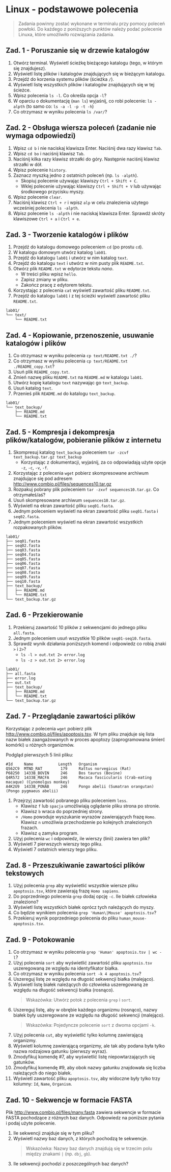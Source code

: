 # Linux - podstawowe polecenia

> Zadania powinny zostać wykonane w terminalu przy pomocy poleceń powłoki. Do każdego z poniższych punktów należy podać polecenie Linuxa, które umożliwiło rozwiązania zadania.

## Zad. 1 - Poruszanie się w drzewie katalogów

1. Otwórz terminal. Wyświetl ścieżkę bieżącego katalogu (tego, w którym się znajdujesz).
2. Wyświetl listę plików i katalogów znajdujących się w bieżącym katalogu.
3. Przejdź do korzenia systemu plików (ścieżka `/`).
4. Wyświetl listę wszystkich plików i katalogów znajdujących się w tej ścieżce.
5. Wpisz polecenia `ls -l`. Co określa opcja `-l`?
6. W oparciu o dokumentację (`man ls`) wyjaśnij, co robi polecenie: `ls -alpth` (to samo co: `ls -a -l -p -t -h`)
7. Co otrzymasz w wyniku polecenia `ls /var/`?


## Zad. 2 - Obsługa wiersza poleceń (zadanie nie wymaga odpowiedzi)

1. Wpisz `cd b` i nie naciskaj klawisza Enter. Naciśnij dwa razy klawisz `Tab`.
2. Wpisz `cd bo` i naciśnij klawisz `Tab`.
2. Naciśnij kilka razy klawisz strzałki do góry. Następnie naciśnij klawisz strzałki w dół.
3. Wpisz polecenie `history`.
4. Zaznacz myszką jedno z ostatnich poleceń (np. `ls -alpth`).
   * Skopiuj polecenie używając klawiszy `Ctrl + Shift + C`.
   * Wklej polecenie używając klawiszy `Ctrl + Shift + V` lub używając środkowego przycisku myszy.
5. Wpisz polecenie `clear`.
6. Naciśnij klawisz `Ctrl + r` i wpisz `alp` w celu znalezienia użytego wcześniej polecenia `ls -alpth`.
7. Wpisz polecenie `ls -alpth` i nie naciskaj klawisza Enter. Sprawdź skróty klawiszowe `Ctrl + a` i `Ctrl + e`.


## Zad. 3 - Tworzenie katalogów i plików

1. Przejdź do katalogu domowego poleceniem `cd` (po prostu `cd`).
2. W katalogu domowym utwórz katalog `lab01`.
3. Przejdź do katalogu `lab01` i utwórz w nim katalog `text`.
4. Przejdź do katalogu `text` i utwórz w nim pusty plik `README.txt`.
5. Otwórz plik `README.txt` w edytorze tekstu *nano*.
   * W treści pliku wpisz `hello`. 
   * Zapisz zmiany w pliku.
   * Zakończ pracę z edytorem tekstu.
6. Korzystając z polecenia `cat` wyświetl zawartość pliku `README.txt`.
7. Przejdź do katalogu `lab01` i z tej ścieżki wyświetl zawartość pliku `README.txt`.

```
lab01/
└── text/
    └── README.txt
```


## Zad. 4 - Kopiowanie, przenoszenie, usuwanie katalogów i plików

1. Co otrzymasz w wyniku polecenia `cp text/README.txt ./`?
2. Co otrzymasz w wyniku polecenia `cp text/README.txt ./README_copy.txt`?
3. Usuń plik `README_copy.txt`.
4. Zmień nazwę pliku `README.txt` na `README.md` w katalogu `lab01`.
5. Utwórz kopię katalogu `text` nazywając go `text_backup`.
6. Usuń katalog `text`.
7. Przenieś plik `README.md` do katalogu `text_backup`.

```
lab01/
└── text_backup/
    ├── README.md
    └── README.txt
```

## Zad. 5 - Kompresja i dekompresja plików/katalogów, pobieranie plików z internetu

1. Skompresuj katalog `text_backup` poleceniem `tar -zcvf text_backup.tar.gz text_backup`
   * Korzystając z dokumentacji, wyjaśnij, za co odpowiadają użyte opcje `-z`, `-c`, `-v`,  `-f`.
2. Korzystając z polecenia `wget` pobierz skompresowane archiwum znajdujące się pod adresem http://www.combio.pl/files/sequences10.tar.gz
3. Rozpakuj pobrany plik poleceniem `tar -zxvf sequences10.tar.gz`. Co otrzymałeś/aś?
4. Usuń skompresowane archiwum `sequences10.tar.gz`.
5. Wyświetl na ekran zawartość pliku `seq01.fasta`.
6. Jednym poleceniem wyświetl na ekran zawartość pliku `seq01.fasta` i `seq02.fasta`.
7. Jednym poleceniem wyświetl na ekran zawartość wszystkich rozpakowanych plików.

```
lab01/
├── seq01.fasta
├── seq02.fasta
├── seq03.fasta
├── seq04.fasta
├── seq05.fasta
├── seq06.fasta
├── seq07.fasta
├── seq08.fasta
├── seq09.fasta
├── seq10.fasta
├── text_backup/
│   ├── README.md
│   └── README.txt
└── text_backup.tar.gz
```

## Zad. 6 - Przekierowanie
1. Przekieruj zawartość 10 plików z sekwencjami do jednego pliku `all.fasta`.
2. Jednym poleceniem usuń wszystkie 10 plików `seq01-seq10.fasta`.
3. Sprawdź wynik działania poniższych komend i odpowiedz co robią znaki `>` i `2>`?
   * `ls -l > out.txt 2> error.log`
   * `ls -z > out.txt 2> error.log`


```
lab01/
├── all.fasta
├── error.log
├── out.txt
├── text_backup/
│   ├── README.md
│   └── README.txt
└── text_backup.tar.gz
```

## Zad. 7 - Przeglądanie zawartości plików

Korzystając z polecenia `wget` pobierz plik http://www.combio.pl/files/apoptosis.tsv. W tym pliku znajduje się lista nazw białek zaangażowanych w proces apoptozy (zaprogramowana śmierć komórki) u różnych organizmów. 

Podgląd pierwszych 5 linii pliku:

```
#Id     Name           Length   Organism
Q562C9  MTND_RAT        179     Rattus norvegicus (Rat)
P68250  1433B_BOVIN     246     Bos taurus (Bovine)
Q4R572  1433B_MACFA     246     Macaca fascicularis (Crab-eating macaque) (Cynomolgus monkey)
A4K2U9  1433B_PONAB     246     Pongo abelii (Sumatran orangutan) (Pongo pygmaeus abelii)
```

1. Przejrzyj zawartość pobranego pliku poleceniem `less`.
   * Klawisz `f` lub `spacja` umożliwiają oglądanie pliku strona po stronie.
   * Klawisz `b` wraca do poprzedniej strony.
   * `/Homo` powoduje wyszukanie wyrazów zawierających frazę `Homo`. Klawisz `n` umożliwia przechodzenie po kolejnych znalezionych frazach.
   * Klawisz `q` zamyka program.
2. Użyj polecenia `wc` i odpowiedz, ile wierszy (linii) zawiera ten plik?
3. Wyświetl 7 pierwszych wierszy tego pliku.
4. Wyświetl 7 ostatnich wierszy tego pliku.


## Zad. 8 - Przeszukiwanie zawartości plików tekstowych
1. Użyj polecenia `grep` aby wyświetlić wszystkie wiersze pliku `apoptosis.tsv`, które zawierają frazę `Homo sapiens`.
2. Do poprzedniego polecenia `grep` dodaj opcję `-c`. Ile białek człowieka znaleziono?
3. Wyświetl listę wszystkich białek oprócz tych należących do myszy.
4. Co będzie wynikiem polecenia `grep 'Human\|Mouse' apoptosis.tsv`?
5. Przekieruj wynik poprzedniego polecenia do pliku `human_mouse-apoptosis.tsv`.


## Zad. 9 - Potokowanie
1. Co otrzymasz w wyniku polecenia `grep 'Human' apoptosis.tsv | wc -l`?
2. Użyj polecenia `sort` aby wyświetlić zawartość pliku `apoptosis.tsv` uszeregowaną ze względu na identyfikator białka.
3. Co otrzymasz w wyniku polecenia `sort -k 4 apoptosis.tsv`?
4. Uszereguj listę ze względu na długość sekwencji białka (malejąco).
5. Wyświetl listę białek należących do człowieka uszeregowaną ze względu na długość sekwencji białka (rosnąco).
   > Wskazówka: Utwórz potok z polecenia `grep` i `sort`.
6. Uszereguj listę, aby w obrębie każdego organizmu (rosnąco), nazwy białek były uszeregowane ze względu na długość sekwencji (malejąco).
   > Wskazówka: Pojedyncze polecenie `sort` z dwoma opcjami `-k`.
7. Użyj polecenia `cut`, aby wyświetlić tylko kolumnę zawierającą organizmy.
8. Wyświetl kolumnę zawierającą organizmy, ale tak aby podana była tylko nazwa rodzajowa gatunku (pierwszy wyraz).
9. Zmodyfikuj komendę #7, aby wyświetlić listę niepowtarzających się gatunków.
10. Zmodyfikuj komendę #9, aby obok nazwy gatunku znajdowała się liczba należących do niego białek.
11. Wyświetl zawartość pliku `apoptosis.tsv`, aby widoczne były tylko trzy kolumny: `Id`, `Name`, `Organism`.


## Zad. 10 - Sekwencje w formacie FASTA
Plik http://www.combio.pl/files/many.fasta zawiera sekwencje w formacie FASTA pochodzące z różnych baz danych. Odpowiedz na poniższe pytania i podaj użyte polecenie.

1. Ile sekwencji znajduje się w tym pliku?
2. Wyświetl nazwy baz danych, z których pochodzą te sekwencje.
   > Wskazówka: Nazwy baz danych znajdują się w trzecim polu między znakami `|` (np. `dbj`, `gb`).
3. Ile sekwencji pochodzi z poszczególnych baz danych?